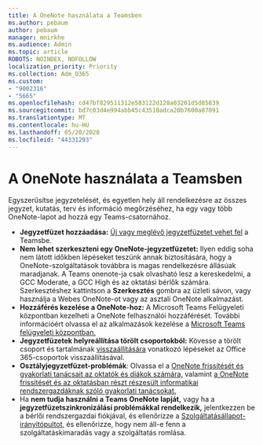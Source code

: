 ```yaml
---
title: A OneNote használata a Teamsben
ms.author: pebaum
author: pebaum
manager: mnirkhe
ms.audience: Admin
ms.topic: article
ROBOTS: NOINDEX, NOFOLLOW
localization_priority: Priority
ms.collection: Adm_O365
ms.custom:
- "9002316"
- "5665"
ms.openlocfilehash: cd47bf829511312e583122d128a03261d5d85839
ms.sourcegitcommit: bd7c03d4e994abb45c43510adca20b7600a87091
ms.translationtype: MT
ms.contentlocale: hu-HU
ms.lasthandoff: 05/20/2020
ms.locfileid: "44331293"
---
```

# <a name="using-onenote-in-teams"></a>A OneNote használata a Teamsben

Egyszerűsítse jegyzetelését, és egyetlen hely áll rendelkezésre az összes jegyzet, kutatás, terv és információ megőrzéséhez, ha egy vagy több OneNote-lapot ad hozzá egy Teams-csatornához.

- **Jegyzetfüzet hozzáadása:** [Új vagy meglévő jegyzetfüzetet vehet fel](https://support.microsoft.com/en-us/office/add-a-onenote-notebook-to-teams-0ec78cc3-ba3b-4279-a88e-aa40af9865c2) a Teamsbe.
- **Nem lehet szerkeszteni egy OneNote-jegyzetfüzetet:** Ilyen eddig soha nem látott időkben lépéseket teszünk annak biztosítására, hogy a OneNote-szolgáltatások továbbra is magas rendelkezésre állásúak maradjanak.  A Teams onenote-ja csak olvasható lesz a kereskedelmi, a GCC Moderate, a GCC High és az oktatási bérlők számára. Szerkesztéshez kattintson a **Szerkesztés** gombra az üzleti sávon, vagy használja a Webes OneNote-ot vagy az asztali OneNote alkalmazást.
- **Hozzáférés kezelése a OneNote-hoz:** A Microsoft Teams Felügyeleti központban kezelheti a OneNote felhasználói hozzáférését. További információért olvassa el az alkalmazások kezelése a [Microsoft Teams felügyeleti központban.](https://docs.microsoft.com/MicrosoftTeams/manage-apps)
- **Jegyzetfüzetek helyreállítása törölt csoportokból:** Kövesse a törölt csoport és tartalmának [visszaállítására](https://docs.microsoft.com/microsoftteams/archive-or-delete-a-team#restore-a-deleted-team) vonatkozó lépéseket az Office 365-csoportok visszaállításával.
- **Osztályjegyzetfüzet-problémák**: Olvassa el a [OneNote frissítését és gyakorlati tanácsait az oktatók és diákok számára,](https://support.office.com/article/onenote-update-and-best-practices-for-educators-and-students-dde775f0-8b06-4263-8b54-1e9ddc3dd146) valamint [a OneNote frissítését és az oktatásban részt részesült informatikai rendszergazdáknak szóló gyakorlati tanácsokat.](https://support.office.com/article/onenote-update-and-best-practices-for-it-admins-in-education-9d78f2b2-5e25-4288-b597-b4ba463c7b46?ui=en-US&rs=en-US&ad=US)
- Ha **nem tudja használni a Teams OneNote lapját,** vagy ha a **jegyzetfüzetszinkronizálási problémákkal rendelkezik,** jelentkezzen be a bérlői rendszergazdai fiókjával, és ellenőrizze a [Szolgáltatásállapot-irányítópultot,](https://docs.microsoft.com/office365/enterprise/view-service-health) és ellenőrizze, hogy nem áll-e fenn a szolgáltatáskimaradás vagy a szolgáltatás romlása.
